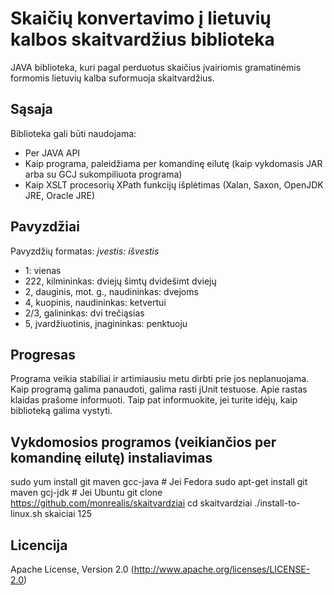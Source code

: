 # Skaičių konvertavimo į lietuvių kalbos skaitvardžius biblioteka

JAVA biblioteka, kuri pagal perduotus skaičius įvairiomis gramatinėmis formomis lietuvių kalba
suformuoja skaitvardžius.

## Sąsaja
Biblioteka gali būti naudojama:
* Per JAVA API
* Kaip programa, paleidžiama per komandinę eilutę (kaip vykdomasis JAR arba su GCJ sukompiliuota programa)
* Kaip XSLT procesorių XPath funkcijų išplėtimas (Xalan, Saxon, OpenJDK JRE, Oracle JRE)

## Pavyzdžiai
Pavyzdžių formatas: *įvestis: išvestis*
* 1: vienas
* 222, kilmininkas: dviejų šimtų dvidešimt dviejų
* 2, dauginis, mot. g., naudininkas: dvejoms
* 4, kuopinis, naudininkas: ketvertui
* 2/3, galininkas: dvi trečiąsias
* 5, įvardžiuotinis, įnagininkas: penktuoju


## Progresas

Programa veikia stabiliai ir artimiausiu metu dirbti prie jos neplanuojama. Kaip programą galima panaudoti,
galima rasti jUnit testuose. Apie rastas klaidas prašome informuoti. Taip pat informuokite,
jei turite idėjų, kaip biblioteką galima vystyti.


## Vykdomosios programos (veikiančios per komandinę eilutę) instaliavimas

sudo yum install git maven gcc-java  # Jei Fedora
sudo apt-get install git maven gcj-jdk # Jei Ubuntu
git clone https://github.com/monrealis/skaitvardziai
cd skaitvardziai
./install-to-linux.sh
skaiciai 125

## Licencija

Apache License, Version 2.0 (http://www.apache.org/licenses/LICENSE-2.0)
